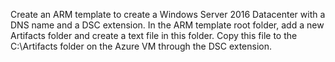 Create an ARM template to create a Windows Server 2016 Datacenter with a DNS name and a DSC extension. In the ARM template root folder, add a new Artifacts folder and create a text file in this folder. Copy this file to the C:\Artifacts folder on the Azure VM through the DSC extension.